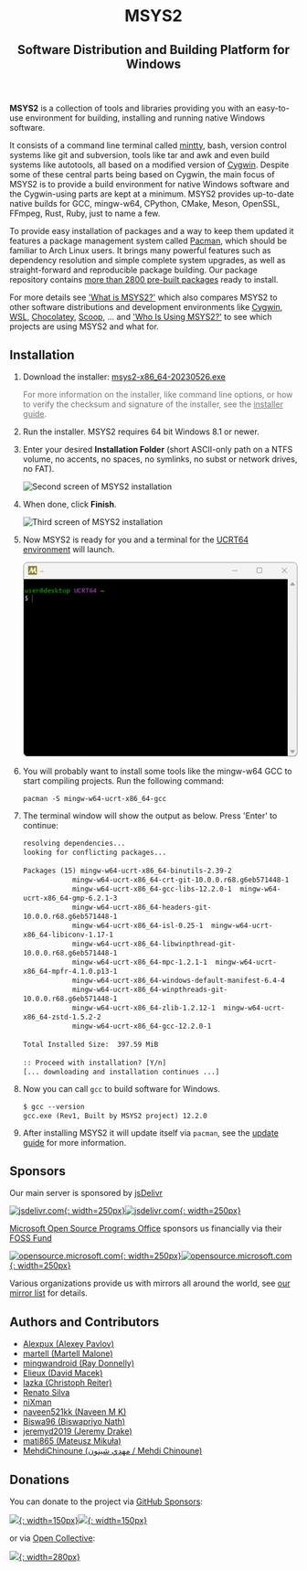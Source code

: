 <header>
<h1>MSYS2</h1>
<h2>Software Distribution and Building Platform for Windows</h2>
</header>

#

**MSYS2** is a collection of tools and libraries providing you with an
easy-to-use environment for building, installing and running native Windows
software.

It consists of a command line terminal called
[mintty](https://mintty.github.io/), bash, version control systems like git and
subversion, tools like tar and awk and even build systems like autotools, all
based on a modified version of [Cygwin](https://cygwin.com). Despite some of
these central parts being based on Cygwin, the main focus of MSYS2 is to provide
a build environment for native Windows software and the Cygwin-using parts are
kept at a minimum. MSYS2 provides up-to-date native builds for GCC, mingw-w64,
CPython, CMake, Meson, OpenSSL, FFmpeg, Rust, Ruby, just to name a few.

To provide easy installation of packages and a way to keep them updated it
features a package management system called
[Pacman](https://wiki.archlinux.org/index.php/pacman), which should be familiar
to Arch Linux users. It brings many powerful features such as dependency
resolution and simple complete system upgrades, as well as straight-forward and
reproducible package building. Our package repository contains [more than 2800
pre-built packages](https://packages.msys2.org/base) ready to install.

For more details see ['What is MSYS2?'](docs/what-is-msys2.md) which also
compares MSYS2 to other software distributions and development environments like
[Cygwin](https://cygwin.com),
[WSL](https://en.wikipedia.org/wiki/Windows_Subsystem_for_Linux),
[Chocolatey](https://chocolatey.org/), [Scoop](https://scoop.sh/), ... and ['Who
Is Using MSYS2?'](docs/who-is-using-msys2.md) to see which projects are using
MSYS2 and what for.


## Installation

1. Download the installer: <a href="https://github.com/msys2/msys2-installer/releases/download/2023-05-26/msys2-x86_64-20230526.exe" class="button">msys2-x86_64-20230526.exe</a>

    <span style="opacity: 0.6; word-wrap: break-word;">For more information on the installer, like command line options, or how to verify the checksum and signature of the installer, see the [installer guide](./docs/installer.md).</span>

2. Run the installer. MSYS2 requires 64 bit Windows 8.1 or newer.

3. Enter your desired **Installation Folder** (short ASCII-only path on a NTFS volume, no accents, no spaces, no symlinks, no subst or network drives, no FAT).

    ![Second screen of MSYS2 installation](images/install-2-path.png)

4. When done, click **Finish**.

    ![Third screen of MSYS2 installation](images/install-3-finish.png)

5. Now MSYS2 is ready for you and a terminal for the [UCRT64 environment](./docs/environments.md) will launch.

    ![Empty MSYS2 terminal window](images/install-4-terminal.png)

6. You will probably want to install some tools like the mingw-w64 GCC to start compiling projects. Run the following command:

    ```console
    pacman -S mingw-w64-ucrt-x86_64-gcc
    ```

7. The terminal window will show the output as below. Press 'Enter' to continue:

    ```console
    resolving dependencies...
    looking for conflicting packages...

    Packages (15) mingw-w64-ucrt-x86_64-binutils-2.39-2
                mingw-w64-ucrt-x86_64-crt-git-10.0.0.r68.g6eb571448-1
                mingw-w64-ucrt-x86_64-gcc-libs-12.2.0-1  mingw-w64-ucrt-x86_64-gmp-6.2.1-3
                mingw-w64-ucrt-x86_64-headers-git-10.0.0.r68.g6eb571448-1
                mingw-w64-ucrt-x86_64-isl-0.25-1  mingw-w64-ucrt-x86_64-libiconv-1.17-1
                mingw-w64-ucrt-x86_64-libwinpthread-git-10.0.0.r68.g6eb571448-1
                mingw-w64-ucrt-x86_64-mpc-1.2.1-1  mingw-w64-ucrt-x86_64-mpfr-4.1.0.p13-1
                mingw-w64-ucrt-x86_64-windows-default-manifest-6.4-4
                mingw-w64-ucrt-x86_64-winpthreads-git-10.0.0.r68.g6eb571448-1
                mingw-w64-ucrt-x86_64-zlib-1.2.12-1  mingw-w64-ucrt-x86_64-zstd-1.5.2-2
                mingw-w64-ucrt-x86_64-gcc-12.2.0-1

    Total Installed Size:  397.59 MiB

    :: Proceed with installation? [Y/n]
    [... downloading and installation continues ...]
    ```

8. Now you can call `gcc` to build software for Windows.

    ```console
    $ gcc --version
    gcc.exe (Rev1, Built by MSYS2 project) 12.2.0
    ```

9. After installing MSYS2 it will update itself via `pacman`, see the [update guide](./docs/updating.md) for more information.


## Sponsors

Our main server is sponsored by [jsDelivr](https://www.jsdelivr.com)

[![jsdelivr.com](sponsors/jsdelivr.svg#gh-light-mode-only){: width=250px}![jsdelivr.com](sponsors/jsdelivr-white.svg#gh-dark-mode-only){: width=250px}](https://www.jsdelivr.com)

[Microsoft Open Source Programs Office](https://opensource.microsoft.com/) sponsors us financially via their [FOSS Fund](https://github.com/microsoft/foss-fund#2022)

[![opensource.microsoft.com](sponsors/microsoft.svg#gh-light-mode-only){: width=250px}![opensource.microsoft.com](sponsors/microsoft-white.svg#gh-dark-mode-only){: width=250px}](https://opensource.microsoft.com/)

Various organizations provide us with mirrors all around the world, see [our mirror list](dev/mirrors.md) for details.

##  Authors and Contributors

* [Alexpux (Alexey Pavlov)](https://github.com/Alexpux)
* [martell (Martell Malone)](https://github.com/martell)
* [mingwandroid (Ray Donnelly)](https://github.com/mingwandroid)
* [Elieux (David Macek)](https://github.com/elieux)
* [lazka (Christoph Reiter)](https://github.com/lazka)
* [Renato Silva](https://github.com/renatosilva)
* [niXman](https://github.com/niXman)
* [naveen521kk (Naveen M K)](https://github.com/naveen521kk)
* [Biswa96 (Biswapriyo Nath)](https://github.com/Biswa96)
* [jeremyd2019 (Jeremy Drake)](https://github.com/jeremyd2019)
* [mati865 (Mateusz Mikuła)](https://github.com/mati865)
* [MehdiChinoune (مهدي شينون / Mehdi Chinoune)](https://github.com/MehdiChinoune)

## Donations

You can donate to the project via [GitHub Sponsors](https://github.com/sponsors/msys2):

[![](./donate/github.png#gh-light-mode-only){: width=150px}![](./donate/github-white.png#gh-dark-mode-only){: width=150px}](https://github.com/sponsors/msys2)

or via [Open Collective](https://opencollective.com/msys2):

[![](./donate/opencollective.png){: width=280px}](https://opencollective.com/msys2)
